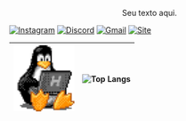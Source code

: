 <!-- &copy @uguisousa 2024-->

<p align="center">Seu texto aqui.</p>


<!-- <blockquote>
Sou estudante de <b>Análise e Desenvolvimento de Sistemas.</b> Atualmente, estou aprendendo um pouco mais sobre a <b>linguagem C</b>, frameworks web e outras ferramentas.    
</blockquote>


<!--  <div>
<li> Sinta-se à vontade para explorar e aprender mais sobre mim e meus projetos. Se você tiver alguma dúvida ou quiser entrar em contato, não hesite em me enviar uma mensagem.</li>
</div><br>
-->

[![Instagram](https://img.shields.io/badge/-instagram-black?style=for-the-badge&logo=Instagram)](https://www.instagram.com/uguisousa/)
[![Discord](https://img.shields.io/badge/-pgui-black?style=for-the-badge&logo=Discord)](#)
[![Gmail](https://img.shields.io/badge/-gmail-black?style=for-the-badge&logo=gmail)](mailto:uguisousa@gmail.com)
[![Site](https://img.shields.io/badge/-site-black?style=for-the-badge&logo=Google)](https://www.guisousa.site)


| <img  width="110" src="linux-computer.gif"> |  ![Top Langs](https://github-readme-stats.vercel.app/api/top-langs/?username=uguisousa&hide_progress=true&custom_title=Languages&theme=dark&hide_border=true&bg_color=000000) |
|:-----------------------------------------------------:|:------------------------------------------------------:|

  
